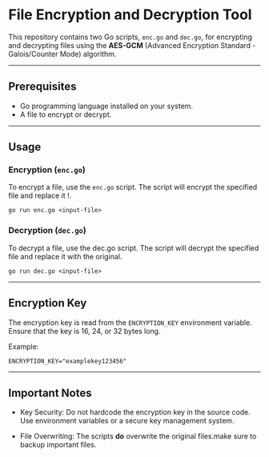 # File Encryption and Decryption Tool

This repository contains two Go scripts, `enc.go` and `dec.go`, for encrypting and decrypting files using the **AES-GCM** (Advanced Encryption Standard - Galois/Counter Mode) algorithm.

---

## Prerequisites

- Go programming language installed on your system.
- A file to encrypt or decrypt.

---

## Usage

### Encryption (`enc.go`)

To encrypt a file, use the `enc.go` script. The script will encrypt the specified file and replace it !.

```
go run enc.go <input-file>
```

### Decryption (`dec.go`)

To decrypt a file, use the dec.go script. The script will decrypt the specified file and replace it with the original.

```
go run dec.go <input-file>
```

---

## Encryption Key

The encryption key is read from the `ENCRYPTION_KEY` environment variable. Ensure that the key is 16, 24, or 32 bytes long.

Example:

```
ENCRYPTION_KEY="examplekey123456"
```

---

## Important Notes

- Key Security: Do not hardcode the encryption key in the source code. Use environment variables or a secure key management system.

- File Overwriting: The scripts **do** overwrite the original files.make sure to backup important files.
